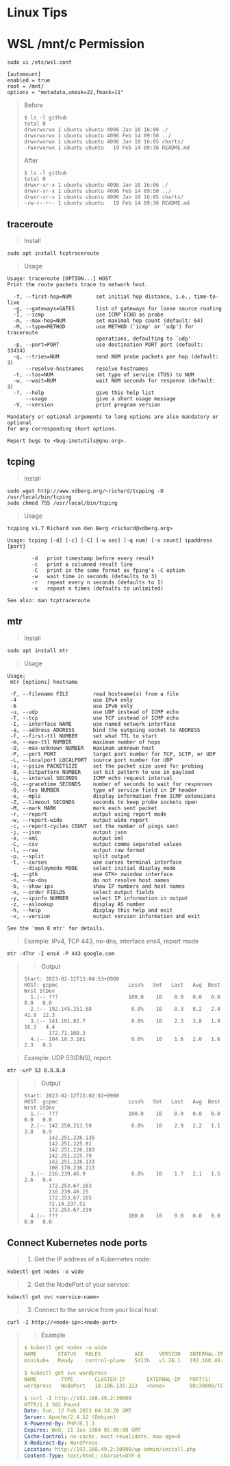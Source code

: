# Linux Tips

# WSL /mnt/c Permission
```
sudo vi /etc/wsl.conf
```

```
[automount]
enabled = true
root = /mnt/
options = "metadata,umask=22,fmask=11"
```

> Before
> ```
> $ ls -l github
> total 0
> drwxrwxrwx 1 ubuntu ubuntu 4096 Jan 10 16:06 ./
> drwxrwxrwx 1 ubuntu ubuntu 4096 Feb 14 09:50 ../
> drwxrwxrwx 1 ubuntu ubuntu 4096 Jan 10 16:05 charts/
> -rwxrwxrwx 1 ubuntu ubuntu   19 Feb 14 09:36 README.md
> ```
> After
> ```
> $ ls -l github
> total 0
> drwxr-xr-x 1 ubuntu ubuntu 4096 Jan 10 16:06 ./
> drwxr-xr-x 1 ubuntu ubuntu 4096 Feb 14 09:50 ../
> drwxr-xr-x 1 ubuntu ubuntu 4096 Jan 10 16:05 charts/
> -rw-r--r-- 1 ubuntu ubuntu   19 Feb 14 09:36 README.md
> ```

## traceroute

> Install
```
sudo apt install tcptraceroute
```

> Usage
```
Usage: traceroute [OPTION...] HOST
Print the route packets trace to network host.

  -f, --first-hop=NUM        set initial hop distance, i.e., time-to-live
  -g, --gateways=GATES       list of gateways for loose source routing
  -I, --icmp                 use ICMP ECHO as probe
  -m, --max-hop=NUM          set maximal hop count (default: 64)
  -M, --type=METHOD          use METHOD (`icmp' or `udp') for traceroute
                             operations, defaulting to `udp'
  -p, --port=PORT            use destination PORT port (default: 33434)
  -q, --tries=NUM            send NUM probe packets per hop (default: 3)
      --resolve-hostnames    resolve hostnames
  -t, --tos=NUM              set type of service (TOS) to NUM
  -w, --wait=NUM             wait NUM seconds for response (default: 3)
  -?, --help                 give this help list
      --usage                give a short usage message
  -V, --version              print program version

Mandatory or optional arguments to long options are also mandatory or optional
for any corresponding short options.

Report bugs to <bug-inetutils@gnu.org>.
```

## tcping

> Install
```
sudo wget http://www.vdberg.org/~richard/tcpping -O /usr/local/bin/tcping
sudo chmod 755 /usr/local/bin/tcping
```
> Usage
```
tcpping v1.7 Richard van den Berg <richard@vdberg.org>

Usage: tcping [-d] [-c] [-C] [-w sec] [-q num] [-x count] ipaddress [port]

        -d   print timestamp before every result
        -c   print a columned result line
        -C   print in the same format as fping's -C option
        -w   wait time in seconds (defaults to 3)
        -r   repeat every n seconds (defaults to 1)
        -x   repeat n times (defaults to unlimited)

See also: man tcptraceroute
```

## mtr

> Install
```
sudo apt install mtr
```

> Usage
```
Usage:
 mtr [options] hostname

 -F, --filename FILE        read hostname(s) from a file
 -4                         use IPv4 only
 -6                         use IPv6 only
 -u, --udp                  use UDP instead of ICMP echo
 -T, --tcp                  use TCP instead of ICMP echo
 -I, --interface NAME       use named network interface
 -a, --address ADDRESS      bind the outgoing socket to ADDRESS
 -f, --first-ttl NUMBER     set what TTL to start
 -m, --max-ttl NUMBER       maximum number of hops
 -U, --max-unknown NUMBER   maximum unknown host
 -P, --port PORT            target port number for TCP, SCTP, or UDP
 -L, --localport LOCALPORT  source port number for UDP
 -s, --psize PACKETSIZE     set the packet size used for probing
 -B, --bitpattern NUMBER    set bit pattern to use in payload
 -i, --interval SECONDS     ICMP echo request interval
 -G, --gracetime SECONDS    number of seconds to wait for responses
 -Q, --tos NUMBER           type of service field in IP header
 -e, --mpls                 display information from ICMP extensions
 -Z, --timeout SECONDS      seconds to keep probe sockets open
 -M, --mark MARK            mark each sent packet
 -r, --report               output using report mode
 -w, --report-wide          output wide report
 -c, --report-cycles COUNT  set the number of pings sent
 -j, --json                 output json
 -x, --xml                  output xml
 -C, --csv                  output comma separated values
 -l, --raw                  output raw format
 -p, --split                split output
 -t, --curses               use curses terminal interface
     --displaymode MODE     select initial display mode
 -g, --gtk                  use GTK+ xwindow interface
 -n, --no-dns               do not resolve host names
 -b, --show-ips             show IP numbers and host names
 -o, --order FIELDS         select output fields
 -y, --ipinfo NUMBER        select IP information in output
 -z, --aslookup             display AS number
 -h, --help                 display this help and exit
 -v, --version              output version information and exit

See the 'man 8 mtr' for details.
```

> Example: IPv4, TCP 443, no-dns, interface ens4, report mode
```
mtr -4Tnr -I ens4 -P 443 google.com
```

>> Output
> ```
> Start: 2023-02-12T13:04:53+0900
> HOST: gcpmc                       Loss%   Snt   Last   Avg  Best  Wrst StDev
>   1.|-- ???                       100.0    10    0.0   0.0   0.0   0.0   0.0
>   2.|-- 192.145.251.68             0.0%    10    8.3   8.2   2.4  41.9  12.3
>   3.|-- 141.101.82.7               0.0%    10    2.3   3.8   1.9  16.3   4.4
>         172.71.108.3
>   4.|-- 104.18.3.161               0.0%    10    1.6   2.0   1.6   2.3   0.3
> ```

> Example: UDP 53(DNS), report
```
mtr -urP 53 8.8.8.8
```

>> Output
> ```
> Start: 2023-02-12T13:02:02+0900
> HOST: gcpmc                       Loss%   Snt   Last   Avg  Best  Wrst StDev
>   1.|-- ???                       100.0    10    0.0   0.0   0.0   0.0   0.0
>   2.|-- 142.250.213.59             0.0%    10    2.9   2.2   1.1   3.8   0.9
>         142.251.226.135
>         142.251.225.81
>         142.251.226.183
>         142.251.225.79
>         142.251.226.133
>         108.170.236.213
>   3.|-- 216.239.46.9               0.0%    10    1.7   2.1   1.5   2.6   0.4
>         172.253.67.163
>         216.239.46.15
>         172.253.67.165
>         72.14.237.51
>         172.253.67.219
>   4.|-- ???                       100.0    10    0.0   0.0   0.0   0.0   0.0
> ```

## Connect Kubernetes node ports

> 1. Get the IP address of a Kubernetes node:
```
kubectl get nodes -o wide
```

> 2. Get the NodePort of your service:
```
kubectl get svc <service-name>
```

> 3. Connect to the service from your local host:
```
curl -I http://<node-ip>:<node-port>
```

>> Example
> ```yaml
> $ kubectl get nodes -o wide
> NAME       STATUS   ROLES           AGE     VERSION   INTERNAL-IP    EXTERNAL-IP   OS-IMAGE             KERNEL-VERSION    CONTAINER-RUNTIME
> minikube   Ready    control-plane   5d13h   v1.26.1   192.168.49.2   <none>        Ubuntu 20.04.5 LTS   5.15.0-1027-gcp   docker://20.10.23
> 
> $ kubectl get svc wordpress
> NAME        TYPE       CLUSTER-IP       EXTERNAL-IP   PORT(S)        AGE
> wordpress   NodePort   10.106.135.223   <none>        80:30000/TCP   58m
> 
> $ curl -I http://192.168.49.2:30000
> HTTP/1.1 302 Found
> Date: Sun, 12 Feb 2023 04:24:20 GMT
> Server: Apache/2.4.52 (Debian)
> X-Powered-By: PHP/8.1.3
> Expires: Wed, 11 Jan 1984 05:00:00 GMT
> Cache-Control: no-cache, must-revalidate, max-age=0
> X-Redirect-By: WordPress
> Location: http://192.168.49.2:30000/wp-admin/install.php
> Content-Type: text/html; charset=UTF-8
> ```
